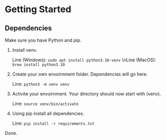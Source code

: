 # Getting Started

## Dependencies
Make sure you have Python and pip.

1. Install venv.

    Line (Windows): ```sudo apt install python3.10-venv```
    \nLine (MacOS): ```brew install python3.10```

2. Create your own envoirnment folder. Dependencies will go here.

    Line: ```python3 -m venv venv```

3. Activite your envoirnment. Your directory should now start with (venv).

    Line: ```source venv/bin/activate```

4. Using pip install all dependencies.

    Line: ```pip install -r requirements.txt```

Done.
